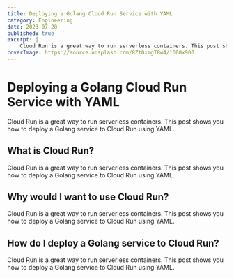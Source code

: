 ```yaml
---
title: Deploying a Golang Cloud Run Service with YAML
category: Engineering
date: 2023-07-28
published: true
excerpt: |
    Cloud Run is a great way to run serverless containers. This post shows you how to deploy a Golang service to Cloud Run using YAML.
coverImage: https://source.unsplash.com/8Zt0xmgT8w4/1600x900
---
```


# Deploying a Golang Cloud Run Service with YAML

Cloud Run is a great way to run serverless containers. This post shows you how to deploy a Golang service to Cloud Run using YAML.

## What is Cloud Run?

Cloud Run is a great way to run serverless containers. This post shows you how to deploy a Golang service to Cloud Run using YAML.

## Why would I want to use Cloud Run?

Cloud Run is a great way to run serverless containers. This post shows you how to deploy a Golang service to Cloud Run using YAML.

## How do I deploy a Golang service to Cloud Run?

Cloud Run is a great way to run serverless containers. This post shows you how to deploy a Golang service to Cloud Run using YAML.